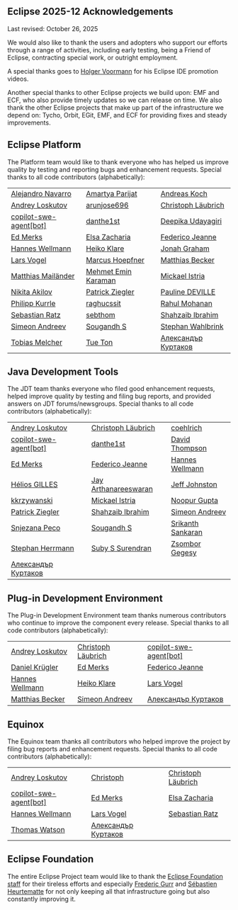 ## Eclipse 2025-12 Acknowledgements

Last revised: October 26, 2025

We would also like to thank the users and adopters who support our efforts through a range of activities, including early testing, being a Friend of Eclipse, contracting special work, or outright employment.

A special thanks goes to [Holger Voormann](https://github.com/howlger) for his Eclipse IDE promotion videos.

Another special thanks to other Eclipse projects we build upon: EMF and ECF, who also provide timely updates so we can release on time.
We also thank the other Eclipse projects that make up part of the infrastructure we depend on: Tycho, Orbit, EGit, EMF, and ECF for providing fixes and steady improvements.

## Eclipse Platform

The Platform team would like to thank everyone who has helped us improve quality by testing and reporting bugs and enhancement requests.
Special thanks to all code contributors (alphabetically):
<!-- START: eclipse-platform contributors -->
||||
|---|---|---|
| [Alejandro Navarro](https://github.com/grissinibread) | [Amartya Parijat](https://github.com/amartya4256) | [Andreas Koch](https://github.com/akoch-yatta) |
| [Andrey Loskutov](https://github.com/iloveeclipse) | [arunjose696](https://github.com/arunjose696) | [Christoph Läubrich](https://github.com/laeubi) |
| [copilot-swe-agent[bot]](https://github.com/Copilot) | [danthe1st](https://github.com/danthe1st) | [Deepika Udayagiri](https://github.com/deepika-u) |
| [Ed Merks](https://github.com/merks) | [Elsa Zacharia](https://github.com/elsazac) | [Federico Jeanne](https://github.com/fedejeanne) |
| [Hannes Wellmann](https://github.com/HannesWell) | [Heiko Klare](https://github.com/HeikoKlare) | [Jonah Graham](https://github.com/jonahgraham) |
| [Lars Vogel](https://github.com/vogella) | [Marcus Hoepfner](https://github.com/marcushoepfner) | [Matthias Becker](https://github.com/BeckerWdf) |
| [Matthias Mailänder](https://github.com/Mailaender) | [Mehmet Emin Karaman](https://github.com/mehmet-karaman) | [Mickael Istria](https://github.com/mickaelistria) |
| [Nikita Akilov](https://github.com/flambchap) | [Patrick Ziegler](https://github.com/ptziegler) | [Pauline DEVILLE](https://github.com/pdeville2) |
| [Philipp Kurrle](https://github.com/Philipp0205) | [raghucssit](https://github.com/raghucssit) | [Rahul Mohanan](https://github.com/MohananRahul) |
| [Sebastian Ratz](https://github.com/sratz) | [sebthom](https://github.com/sebthom) | [Shahzaib Ibrahim](https://github.com/ShahzaibIbrahim) |
| [Simeon Andreev](https://github.com/trancexpress) | [Sougandh S](https://github.com/SougandhS) | [Stephan Wahlbrink](https://github.com/wahlbrink) |
| [Tobias Melcher](https://github.com/tobias-melcher) | [Tue Ton](https://github.com/chirontt) | [Александър Куртаков](https://github.com/akurtakov) |
<!-- END:   eclipse-platform contributors -->

## Java Development Tools

The JDT team thanks everyone who filed good enhancement requests, helped improve quality by testing and filing bug reports, and provided answers on JDT forums/newsgroups.
Special thanks to all code contributors (alphabetically):
<!-- START: eclipse-jdt contributors -->
||||
|---|---|---|
| [Andrey Loskutov](https://github.com/iloveeclipse) | [Christoph Läubrich](https://github.com/laeubi) | [coehlrich](https://github.com/coehlrich) |
| [copilot-swe-agent[bot]](https://github.com/Copilot) | [danthe1st](https://github.com/danthe1st) | [David Thompson](https://github.com/datho7561) |
| [Ed Merks](https://github.com/merks) | [Federico Jeanne](https://github.com/fedejeanne) | [Hannes Wellmann](https://github.com/HannesWell) |
| [Hélios GILLES](https://github.com/RoiSoleil) | [Jay Arthanareeswaran](https://github.com/jarthana) | [Jeff Johnston](https://github.com/jjohnstn) |
| [kkrzywanski](https://github.com/kamilkrzywanski) | [Mickael Istria](https://github.com/mickaelistria) | [Noopur Gupta](https://github.com/noopur2507) |
| [Patrick Ziegler](https://github.com/ptziegler) | [Shahzaib Ibrahim](https://github.com/ShahzaibIbrahim) | [Simeon Andreev](https://github.com/trancexpress) |
| [Snjezana Peco](https://github.com/snjeza) | [Sougandh S](https://github.com/SougandhS) | [Srikanth Sankaran](https://github.com/srikanth-sankaran) |
| [Stephan Herrmann](https://github.com/stephan-herrmann) | [Suby S Surendran](https://github.com/subyssurendran666) | [Zsombor Gegesy](https://github.com/gzsombor) |
| [Александър Куртаков](https://github.com/akurtakov)  |
<!-- END:   eclipse-jdt contributors -->

## Plug-in Development Environment

The Plug-in Development Environment team thanks numerous contributors who continue to improve the component every release.
Special thanks to all code contributors (alphabetically):
<!-- START: eclipse-pde contributors -->
||||
|---|---|---|
| [Andrey Loskutov](https://github.com/iloveeclipse) | [Christoph Läubrich](https://github.com/laeubi) | [copilot-swe-agent[bot]](https://github.com/Copilot) |
| [Daniel Krügler](https://github.com/Dani-Hub) | [Ed Merks](https://github.com/merks) | [Federico Jeanne](https://github.com/fedejeanne) |
| [Hannes Wellmann](https://github.com/HannesWell) | [Heiko Klare](https://github.com/HeikoKlare) | [Lars Vogel](https://github.com/vogella) |
| [Matthias Becker](https://github.com/BeckerWdf) | [Simeon Andreev](https://github.com/trancexpress) | [Александър Куртаков](https://github.com/akurtakov) |
<!-- END:   eclipse-pde contributors -->

## Equinox

The Equinox team thanks all contributors who helped improve the project by filing bug reports and enhancement requests.
Special thanks to all code contributors (alphabetically):
<!-- START: eclipse-equinox contributors -->
||||
|---|---|---|
| [Andrey Loskutov](https://github.com/iloveeclipse) | [Christoph](https://github.com/chrisrueger) | [Christoph Läubrich](https://github.com/laeubi) |
| [copilot-swe-agent[bot]](https://github.com/Copilot) | [Ed Merks](https://github.com/merks) | [Elsa Zacharia](https://github.com/elsazac) |
| [Hannes Wellmann](https://github.com/HannesWell) | [Lars Vogel](https://github.com/vogella) | [Sebastian Ratz](https://github.com/sratz) |
| [Thomas Watson](https://github.com/tjwatson) | [Александър Куртаков](https://github.com/akurtakov)  |
<!-- END:   eclipse-equinox contributors -->

## Eclipse Foundation

The entire Eclipse Project team would like to thank the [Eclipse Foundation staff](https://www.eclipse.org/org/foundation/staff/) for their tireless efforts and especially
[Frederic Gurr](https://github.com/fredg02) and [Sébastien Heurtematte](https://github.com/heurtematte) for not only keeping all that infrastructure going but also constantly improving it.
